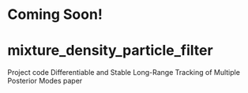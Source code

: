 # Coming Soon!

# mixture_density_particle_filter
Project code Differentiable and Stable Long-Range Tracking of Multiple Posterior Modes paper

